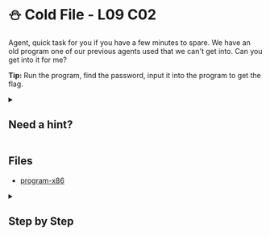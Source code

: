 # ⛄ Cold File - L09 C02

Agent, quick task for you if you have a few minutes to spare. We have an old program one of our previous agents used that we can't get into. Can you get into it for me?

**Tip:** Run the program, find the password, input it into the program to get the flag.

<details><summary>

## Need a hint?</summary>

```txt
💡 Hint: Agent, you may want to look into using a tool called 'Strings', it's built into most Linux systems.
   Learn more by typing "man strings" in your terminal window.
```

</details>

## Files

- [program-x86](/assets/coldfile1)

<details><summary>

## Step by Step</summary>

- Download the program in a Linux system and open terminal.
- Navigate to the file location and run `chmod +x filename.exe`
- Run `strings filename.exe`
- The password is in the strings: `Sh3n4n1g4ns`
- Run `./filename.exe`
- Enter the password, you will get the flag in return

`flag: HQJmCZf3ol6mOdxakBz`

</details>
